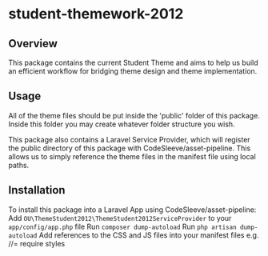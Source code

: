 # student-themework-2012

## Overview
This package contains the current Student Theme and aims to help us build an efficient workflow for bridging theme design and theme implementation.

## Usage
All of the theme files should be put inside the 'public' folder of this package. Inside this folder you may create whatever folder structure you wish.

This package also contains a Laravel Service Provider, which will register the public directory of this package with CodeSleeve/asset-pipeline. This allows us to simply reference the theme files in the manifest file using local paths.

## Installation
To install this package into a Laravel App using CodeSleeve/asset-pipeline:
Add `OU\ThemeStudent2012\ThemeStudent2012ServiceProvider` to your `app/config/app.php` file
Run `composer dump-autoload`
Run `php artisan dump-autoload`
Add references to the CSS and JS files into your manifest files e.g. //= require styles
